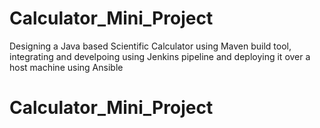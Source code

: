 # Calculator_Mini_Project
Designing a Java based Scientific Calculator using Maven build tool, integrating and develpoing using Jenkins pipeline and deploying it over a host machine using Ansible  
# Calculator_Mini_Project
